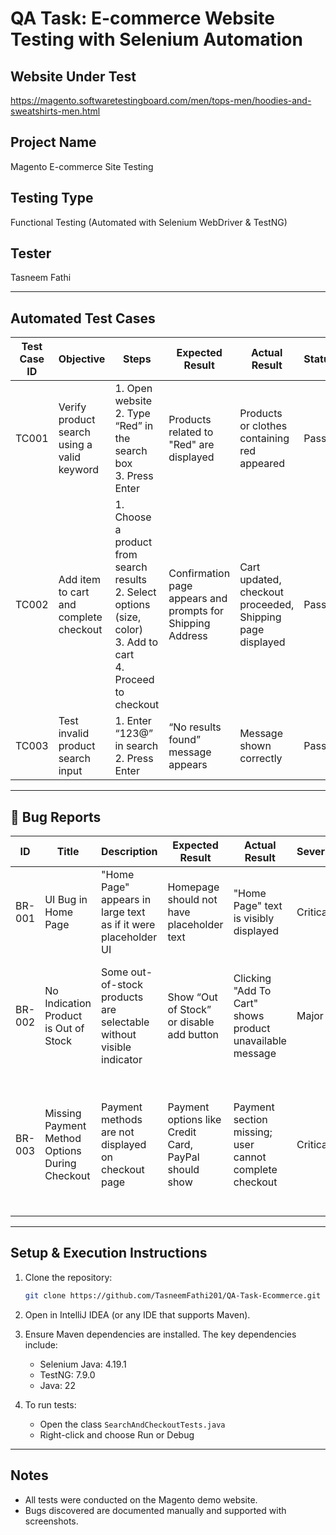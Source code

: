 # QA Task: E-commerce Website Testing with Selenium Automation

## Website Under Test
https://magento.softwaretestingboard.com/men/tops-men/hoodies-and-sweatshirts-men.html

## Project Name
Magento E-commerce Site Testing

## Testing Type
Functional Testing (Automated with Selenium WebDriver & TestNG)

## Tester
Tasneem Fathi

---

## Automated Test Cases

| Test Case ID | Objective                                  | Steps                                                                                      | Expected Result                                              | Actual Result                                                 | Status |
|--------------|--------------------------------------------|---------------------------------------------------------------------------------------------|--------------------------------------------------------------|---------------------------------------------------------------|--------|
| TC001        | Verify product search using a valid keyword | 1. Open website<br>2. Type “Red” in the search box<br>3. Press Enter                        | Products related to "Red" are displayed                      | Products or clothes containing red appeared                   | Pass   |
| TC002        | Add item to cart and complete checkout      | 1. Choose a product from search results<br>2. Select options (size, color)<br>3. Add to cart<br>4. Proceed to checkout | Confirmation page appears and prompts for Shipping Address | Cart updated, checkout proceeded, Shipping page displayed     | Pass   |
| TC003        | Test invalid product search input           | 1. Enter “123@” in search<br>2. Press Enter                                                 | “No results found” message appears                           | Message shown correctly                                        | Pass   |

---

## 🧾 Bug Reports

| ID     | Title                                               | Description                                                                                 | Expected Result                                       | Actual Result                                                         | Severity  | Priority | Steps                                                                                         | Screenshot                                                                                                       |
|--------|-----------------------------------------------------|---------------------------------------------------------------------------------------------|-------------------------------------------------------|------------------------------------------------------------------------|-----------|----------|-----------------------------------------------------------------------------------------------|------------------------------------------------------------------------------------------------------------------|
| BR-001 | UI Bug in Home Page                                 | "Home Page" appears in large text as if it were placeholder UI                             | Homepage should not have placeholder text             | "Home Page" text is visibly displayed                                | Critical  | High     | 1. Open [Homepage](https://magento.softwaretestingboard.com/)                             | [View](https://drive.google.com/file/d/1ZlWs-4Qkotn1uHC5KzdFYF0pmrJZamn-/view?usp=drive_link)                   |
| BR-002 | No Indication Product is Out of Stock               | Some out-of-stock products are selectable without visible indicator                         | Show “Out of Stock” or disable add button             | Clicking "Add To Cart" shows product unavailable message              | Major     | Medium   | 1. Open site<br>2. Click a product like the bag<br>3. Click "Add to Cart"                   | [View](https://drive.google.com/file/d/1sN-tXWDz5AZesf6gnNYGUdcpP_htUGWY/view?usp=drive_link)                   |
| BR-003 | Missing Payment Method Options During Checkout      | Payment methods are not displayed on checkout page                                          | Payment options like Credit Card, PayPal should show | Payment section missing; user cannot complete checkout                | Critical  | High     | 1. Add item to cart<br>2. Proceed to checkout<br>3. Observe "Payment Method" section       | [View](https://drive.google.com/file/d/1sN-tXWDz5AZesf6gnNYGUdcpP_htUGWY/view?usp=drive_link)                   |

---

## Setup & Execution Instructions

1. Clone the repository:
   ```bash
   git clone https://github.com/TasneemFathi201/QA-Task-Ecommerce.git
   ```

2. Open in IntelliJ IDEA (or any IDE that supports Maven).

3. Ensure Maven dependencies are installed. The key dependencies include:
   - Selenium Java: 4.19.1
   - TestNG: 7.9.0
   - Java: 22

4. To run tests:
   - Open the class `SearchAndCheckoutTests.java`
   - Right-click and choose Run or Debug

---

## Notes

- All tests were conducted on the Magento demo website.
- Bugs discovered are documented manually and supported with screenshots.
